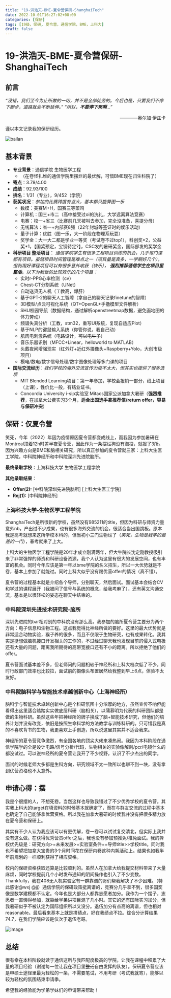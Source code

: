 ```yaml
---
title: "19-洪浩天-BME-夏令营保研-ShanghaiTech"
date: 2022-10-01T16:27:02+08:00
categories: [保研]
tags: [19级，保研, 夏令营，通信学院，BME，上科大]
draft: false
---
```


<!-- 飞跃手册欢迎所有的毕业生分享你们的故事，不限出路、不限水平。

- 对于熟悉 Git 操作的同学：请在 `content/posts/` 目录下复制本模板文件并修改，提交 Pull Request，待 Merge 后便即时上线。
  - 善用 categories/tags 功能，方便快速检索不同专业，保研/考研/出国/工作等去向，以及 CN/US/CA/UK/SG 等上岸地区
  - 文件名建议仅使用英文数字及下划线，如 `19-abc-cs-mscs-nyu.md`
  - 有条件推荐本地部署预览再提交
- 对于不会使用 Git 的大部分同学：请将编辑好的 Word/Pages/Markdown 文件发送到 shuosc@duck.com 标题请注明「投稿/修改-年级-姓名-专业-去向」我们会帮助你上架。

如需更新内容，请及时联系我们！

您可以根据实际情况编辑使用如下 Markdown 模板：

以上内容无需保留 -->

# 19-洪浩天-BME-夏令营保研-ShanghaiTech

## 前言

*“没错，我们至今为止所做的一切，并不是全部徒劳的。今后也是，只要我们不停下脚步，道路就会不断延伸。”*
*“所以，***不要停下来啊***...”*

<p align="right">————奥尔加·伊兹卡</p>

谨以本文记录我的保研经历。

![bailan](https://user-images.githubusercontent.com/38531688/193402798-b1f12965-2504-4652-8ddd-13d8aca64c29.jpg)

## 基本背景

- **专业背景**：通信学院 生物医学工程
  - （在卷怪扎堆的通信学院里摆烂的最优解，可惜BME现在归生科院了）
- **寄点**：3.79/4.00
- **成绩**：92.93/100
- **排名**：1/31（专业），9/452（学院）
- **获奖状况**：*参加的比赛跨度有点大，基本都只能算图一乐*
  - 数模：美赛M+H，国赛三等菜鸡
  - 计算机：国三+市二（高中接受过oi的洗礼，大学远离算法竞赛）
  - 电赛：校一+省三（比赛前几天被叫去参加，完全没准备，喜提分母）
  - 无线算法：省一+内部赛8强（22年封城等签证时的娱乐活动）
  - 量子计算：优胜（图一乐，大一阶段在物理系玩耍）
  - 奖学金：大一大二都是学业一等奖（考试卷不过top1），科创奖\*2，公益奖\*1，【国奖预定，宝钢待定?】，CSC发的暑研奖金，国际部发的奖学金
- **~~科研项目~~ 整活项目**： *通信学院学生有很多工程项目训练的机会，几乎每门课都有项目。虽然项目时间管理是难点之一（项目量是真多，一学期好几个），但利用好课程项目可以有很多意外收获（快乐）， **强烈推荐通信学生在项目里整活**。以下为我做的比较欢乐的几个项目：*
  - 实时r-PPG心率检测（cv）
  - Chest-CT分割系统（UNet）
  - 自动送货无人机（工教高，爆肝）
  - 基于GPT-2的聊天人工智障（拿自己的聊天记录finetune的智障）
  - 3D模型/点云可视化系统（QT+OpenGL+手撸模型文件解析）
  - SHU校园导航（数据结构，通过解析openstreetmap数据，避免画地图的体力劳动）
  - 频谱失真分析（工教，stm32，重写UI系统，复现自适应Plot）
  - 基于NLP的键鼠输入系统（你管你说，我自己动）
  - 肌肉电刺激系统（电路设计，~~可以电牛子~~）
  - 音乐乐器识别（MFCC+Linear，helloworld to MATLAB）
  - 头戴夜间增强现实（红外灯+近红外摄像头+Raspberry+Yolo，大创市级项目）
  - 模电/数电/数字信号处理/数字图像处理等多门课的项目
- **国际交流经历**：*我们学校的海外交流宣传力度不太大，但其实也提供了很多选项*
  - MIT Blended Learning项目：第一年参加，学校会报销一部分，线上项目（上课），性价比一般，有结业证书。
  - Concordia University i-sip实验室 Mitacs国家公派加拿大暑研（**强烈推荐**，在加拿大公费实习3个月，**适合出国选手拿推荐信/return offer，容易与保研冲突**）

## 保研：仅夏令营

笑死，今年（2022）年因为疫情原因夏令营都变成线上，而我因为参加暑研在Montreal顶着12h时差半夜夏令营，因此作为一条摆烂狗没有海投，就报了3所。因为兴趣方向是BME和脑相关研究，所以真正参加的夏令营就三家：上科大生医工学院，中科院神经所和中科院深圳先进院脑所。

**最终录取学校**：上海科技大学 生物医学工程学院

**其他录取结果**：

- **Offer(2):** [中科院深圳先进院脑所] [上科大生医工学院]
- **Rej(1):** [中科院神经所]  

### 上海科技大学-生物医学工程学院

ShanghaiTech是所很新的学校，虽然没有985211的title，但因为科研与师资力量意外nb，产出过不少成果，也有很多海外交流的机会，很适合当出国跳板。原本我是高考就想来这所学校本科的，但当初小三门生物烂了（*笑死，生物是我学的最差的一门*），春考就来了上大。

上科大的生物医学工程学院是20年才成立刚满两年，但大牛院长沈定刚教授吸引来了非常强悍的师资和科研设备资源，我个人认为这里有很大的发展空间，也有丰富的机会。同时今年应该是第一年以bme学院的名义招生，所以一大优势就是不卷，基本上参加了就能过。同时上科大似乎没有踢优营offer的情况（真不错）。

夏令营的过程基本就是介绍各个导师，分别聊天，然后面试。面试基本会结合CV和学过的课程展开（我被问了信号与系统的概念，给我考麻了），还有英文沟通交流，基本是以很轻松的姿态在聊天中结束的。

### 中科院深圳先进技术研究院-脑所

深圳先进院的bar相对别的中科院没有那么高。我参加的脑所夏令营主要分为两个方向：电子信息和生物工程。这点我觉得比神经所做的要好。这里的最大优势就是非常适合动物实验，猴子养的很多，而且不仅限于生物研究，也有成果转化。我其实是挺想做脑机接口开发相关的工作的，不过经过聊天我也发现目前的侵入式电极还有大量的问题，距离我所期待的高带宽接口还有不小的距离。所以拒绝了他们的offer。

夏令营面试基本差不多，但老师问的问题相较于神经所和上科大档次低了不少，同时行政部门效率也比较拉，面试前的摄像头布置居然给我整到早上6点，体验不太友好。

### 中科院脑科学与智能技术卓越创新中心（上海神经所）

脑科学与智能技术卓越创新中心是个科研氛围十分浓厚的地方，虽然宣传不响但能看得出这里适合踏踏实实做底层科研（脑相关），以蒲慕明为代表的科研团队都是做的生物科研。虽然这些年把神经所的牌子换成了脑+智能技术研究，但他们的培养计划并没有改变，依旧是按照生命科学的方法教学与训练科研的。只可惜我是真的不喜欢背书的生物，我更喜欢上手创造，所以说这里其实并不适合我来。

神经所的夏令营竞争激烈，有全国各地的顶尖大佬来凑热闹。我因为本科阶段在通信学院学的全是设计电路/信号分析/代码，生物相关的实验像解剖/pcr/电镜什么的都没试过。可以说神经所的夏令营让我开了不少视野，认识了不少杰出的同学。

面试的时候老师大多都是生科方向，研究领域不太一致所以也聊不到一块，没有拿到优营资格也不太意外。

## 申请心得：摆

我是个很摆的人，不想死卷。当然这样也导致我错过了不少优秀学校的夏令营。其实我上科大的target在填资料的时候基本就确定了，而在与群友交流的过程中基本也确定了自己能够拿优营资格。所以我在加拿大暑研的时候我并没有把很多精力放在夏令营和保研上。

其实有不少人认为我应该可以有更优解，卷一卷可以试试复交清北，但实际上我并没有这么做。在获得优秀营员offer之后，我也没有参加预推免/推免面试。我的择校优先级是：研究方向>=未来发展>=实验室条件==导师title>>学校title。同时我也不希望把加拿大宝贵的3个月时间花在保研内卷这种内耗活动上。结果也如我半年前规划的一样顺利获得了相应资格。

校内的保研资格获取还算是比较顺利的。虽然人在加拿大给我提交材料带来了大量麻烦，同时学校提前几个小时发布通知的阴间操作也引入了不少变数。Thankfully，我在408无人机实验室有一群靠谱的哥们帮我解决了不少困难。（特此感谢@wxj @jj）通信学院的保研政策挺离谱的，竞赛分几乎拿不到，很多国奖像是数学建模都不认定。今年也是大部分人都靠志愿者加分。我作为一个摆子，志愿者一直懒得参加，就靠给学弟讲项目混了几小时。其它的还有国际实习加分，但我暑研似乎不被认定为国际组织所以又没分。退伍加分有点高的离谱，但也相对reasonable。最后看来基本上就是拼绩点，好在我绩点不拉。综合分计算结果74.7，在我们学院应该是仅次于退伍老哥。

![image](https://user-images.githubusercontent.com/38531688/193447115-0ce43fff-7c39-4e94-975b-7c373fa2122a.png)


## 总结

很有幸在本科阶段就读于通信这所与我匹配度极高的学院，让我在课程中积累了大量的项目经验（谢谢每一位让我在项目里~~整活~~自由发挥的队友）。保研夏令营应该是申硕士途径里最为轻松的一条，不需要笔试，不用考研（考试我就寄），能够以较为轻松的氛围结束申请季。

希望我的经验能为学弟学妹们的申请带来帮助！
